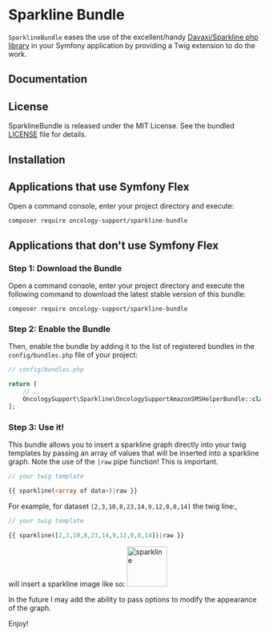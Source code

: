 # Sparkline Bundle

`SparklineBundle` eases the use of the excellent/handy
[Davaxi/Sparkline php library](https://github.com/davaxi/Sparkline)
in your Symfony application by providing a Twig extension to do the work.

## Documentation

## License

SparklineBundle is released under the MIT License. See the bundled [LICENSE](LICENSE) file for details.

## Installation

Applications that use Symfony Flex
----------------------------------

Open a command console, enter your project directory and execute:

```console
composer require oncology-support/sparkline-bundle
```

Applications that don't use Symfony Flex
----------------------------------------

### Step 1: Download the Bundle

Open a command console, enter your project directory and execute the
following command to download the latest stable version of this bundle:

```console
composer require oncology-support/sparkline-bundle
```

### Step 2: Enable the Bundle

Then, enable the bundle by adding it to the list of registered bundles
in the `config/bundles.php` file of your project:

```php
// config/bundles.php

return [
    // ...
    OncologySupport\Sparkline\OncologySupportAmazonSMSHelperBundle::class => ['all' => true],
];
```

### Step 3: Use it!

This bundle allows you to insert a sparkline graph directly into your twig templates by
passing an array of values that will be inserted into a sparkline graph. Note the use of
the `|raw` pipe function! This is important.

```php
// your twig template

{{ sparkline(<array of data>)|raw }}
```

For example, for dataset `[2,3,10,8,23,14,9,12,0,0,14]` the twig line:, 
```php
// your twig template

{{ sparkline([2,3,10,8,23,14,9,12,0,0,14])|raw }}
```

will insert a sparkline image like so:
<img src="assets/testimage.png" alt="sparkline" width=80>

In the future I may add the ability to pass options to modify the appearance of the graph.

Enjoy!
